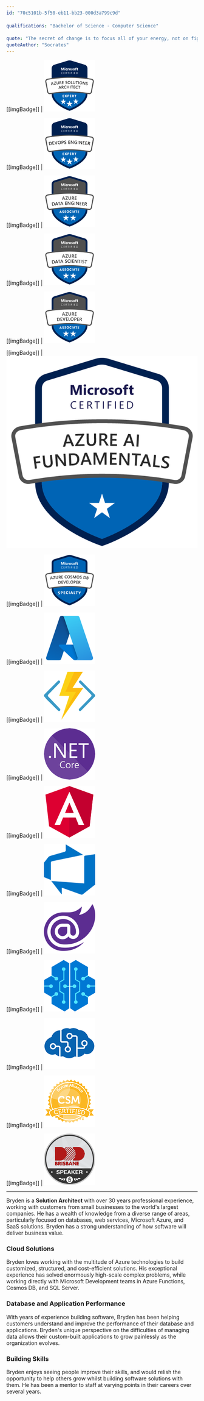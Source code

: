 ```yaml
---
id: "70c5101b-5f50-eb11-bb23-000d3a799c9d"

qualifications: "Bachelor of Science - Computer Science"

quote: "The secret of change is to focus all of your energy, not on fighting the old, but building on the new."
quoteAuthor: "Socrates"
---
```


[[imgBadge]]
| ![Microsoft Certified: Azure Solutions Architect Expert](../badges/Certification-microsoft-azure-solutions-architect-expert.png)

[[imgBadge]]
| ![Microsoft Certified: DevOps Engineer Expert](../badges/Certification-microsoft-azure-devops-engineer-expert.png)

[[imgBadge]]
| ![Microsoft Certified: Azure Data Engineer Associate](../badges/Certification-microsoft-azure-data-engineer-associate.png)

[[imgBadge]]
| ![Microsoft Certified: Azure Data Scientist Associate](../badges/Certification-microsoft-azure-data-scientist-associate.png)

[[imgBadge]]
| ![Microsoft Certified: Azure Developer Associate](../badges/Certification-microsoft-azure-developer-associate.png)

[[imgBadge]]
| ![Microsoft Certified: Azure AI Fundamentals](../badges/Certification-microsoft-azure-ai-fundamentals.png)

[[imgBadge]]
| ![Microsoft Certified: Azure Cosmos DB Developer Specialty](../badges/Certification-microsoft-cosmos.png)

[[imgBadge]]
| ![Azure](../badges/Business-microsoft-azure.png)

[[imgBadge]]
| ![Azure Functions](../badges/Developer-azure-function.png)

[[imgBadge]]
| ![.NET Core](../badges/Developer-dotnet-core.png)

[[imgBadge]]
| ![Angular](../badges/Developer-angular.png)

[[imgBadge]]
| ![Azure DevOps](../badges/Business-microsoft-azure-devops.png)

[[imgBadge]]
| ![Blazor](../badges/Developer-blazor.png)

[[imgBadge]]
| ![Azure Machine Learning](../badges/Business-microsoft-azure-machinelearning.png)

[[imgBadge]]
| ![Microsoft Cognitive Service](../badges/Developer-cognitive-services.png)

[[imgBadge]]
| ![Certified Scrum Master](../badges/Certification-scrumalliance-master.png)

[[imgBadge]]
| [![Speaker at DDD Brisbane 2015](../badges/Event-DDD-Brisbane.png)](https://dddbrisbane.com)


---

Bryden is a **Solution Architect** with over 30 years professional experience, working with customers from small businesses to the world's largest companies. He has a wealth of knowledge from a diverse range of areas, particularly focused on databases, web services, Microsoft Azure, and SaaS solutions. Bryden has a strong understanding of how software will deliver business value.

### Cloud Solutions
Bryden loves working with the multitude of Azure technologies to build customized, structured, and cost-efficient solutions. His exceptional experience has solved  enormously high-scale complex problems, while working directly with Microsoft Development teams in Azure Functions, Cosmos DB, and SQL Server.

### Database and Application Performance 
With years of experience building software, Bryden has been helping customers understand and improve the performance of their database and applications. Bryden's unique perspective on the difficulties of managing data allows their custom-built applications to grow painlessly as the organization evolves.

### Building Skills
Bryden enjoys seeing people improve their skills, and would relish the opportunity to help others grow whilst building software solutions with them. He has been a mentor to staff at varying points in their careers over several years.
